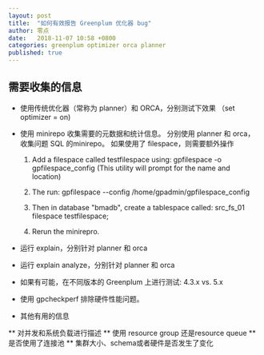 ```yaml
---
layout: post
title:  "如何有效报告 Greenplum 优化器 bug"
author: 零点
date:   2018-11-07 10:58 +0800
categories: greenplum optimizer orca planner
published: true
---
```



## 需要收集的信息

* 使用传统优化器（常称为 planner）和 ORCA，分别测试下效果 （set optimizer = on)
* 使用 minirepo 收集需要的元数据和统计信息。  分别使用 planner 和 orca，收集问题 SQL 的minirepo。 如果使用了 filespace，则需要额外操作

    1) Add a filespace called testfilespace using:
    gpfilespace -o gpfilespace_config
    (This utility will prompt for the name and location)

    2) The run: gpfilespace --config /home/gpadmin/gpfilespace_config

    3) Then in database "bmadb", create a tablespace called:
    src_fs_01 filespace testfilespace;

    4) Rerun the minirepro.

* 运行 explain，分别针对 planner 和 orca
* 运行 explain analyze，分别针对 planner 和 orca
* 如果有可能，在不同版本的 Greenplum 上进行测试: 4.3.x vs. 5.x
* 使用 gpcheckperf 排除硬件性能问题。

* 其他有用的信息

** 对并发和系统负载进行描述
** 使用 resource group 还是resource queue
** 是否使用了连接池
** 集群大小、schema或者硬件是否发生了变化


